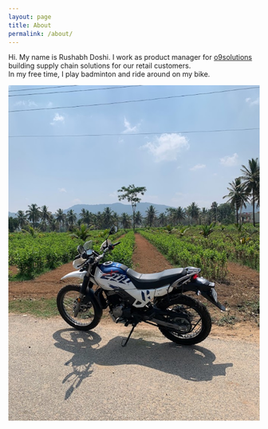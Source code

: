 ```yaml
---
layout: page
title: About
permalink: /about/
---
```



Hi. My name is Rushabh Doshi. I work as product manager for [o9solutions](https://o9solutions.com/) building supply chain solutions for our retail customers. <br>
In my free time, I play badminton and ride around on my bike. 

![My Bike.jpg](/assets/IMG_3183.jpg)